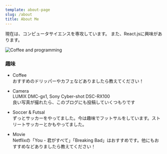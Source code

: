 ```yaml
---
template: about-page
slug: /about
title: About Me
---
```

現在は、コンピュータサイエンスを専攻しています。
また、React.jsに興味があります。

![Coffee and programming](/assets/about-page.jpeg "Coffee and Programming")

### 趣味
- Coffee<br>
   おすすめのドリッパーやカフェなどありましたら教えてください！
- Camera<br>
   LUMIX DMC-gx1, Sony Cyber-shot DSC-RX100<br>良い写真が撮れたら、このブログにも投稿していくつもりです

- Soccer & Futsal<br>
   ずっとサッカーをやってました。今は趣味でフットサルをしています。ストリートサッカーとかもやってました。

- Movie<br>
 Netflixの「You - 君がすべて」「Breaking Bad」はおすすめです。他にもおすすめなどありましたら教えてください！